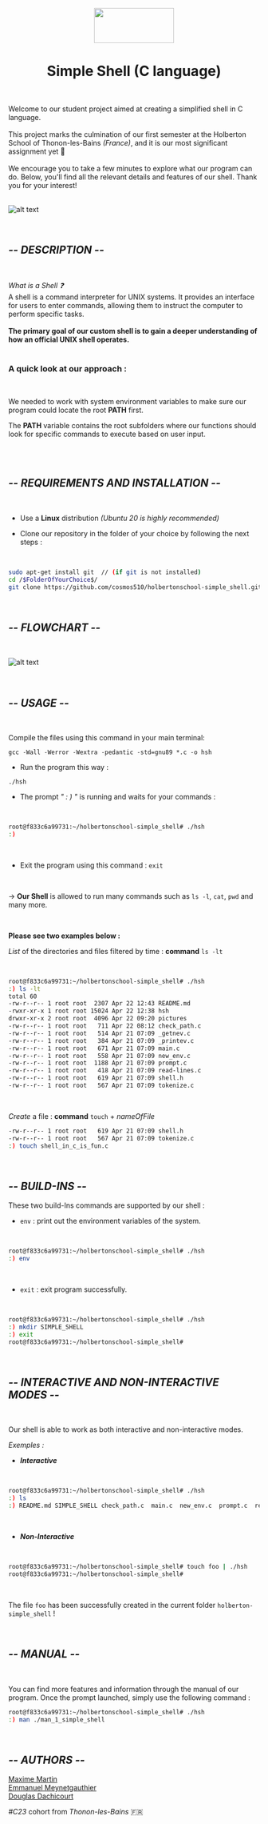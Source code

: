 <p align="center">
  <img width="160" height="70" src="https://miro.medium.com/v2/resize:fit:250/format:webp/1*P1FKnYJTJxW87fe71611dg.png">
  <h1 align="center">Simple Shell (C language)</h1>
<br>

Welcome to our student project aimed at creating a simplified shell in C language.<br>
<br> This project marks the culmination of our first semester at the Holberton School of Thonon-les-Bains *(France)*, and it is our most significant assignment yet :rocket:
<br>
<br>
We encourage you to take a few minutes to explore what our program can do. Below, you'll find all the relevant details and features of our shell. Thank you for your interest!
<br>
<br>

![alt text](<./pictures/print_screen_our_shell.png>)

<br>

<h2><em>-- DESCRIPTION --</em></h2>

<br>

*What is a Shell :question:* <br>
A shell is a command interpreter for UNIX systems. It provides an interface for users to enter commands, allowing them to instruct the computer to perform specific tasks. <br> <br>
**The primary goal of our custom shell is to gain a deeper understanding of how an official UNIX shell operates.**
<br>
<br>

###  A quick look at our approach :
<br>

We needed to work with system environment variables to make sure our program could locate the root **PATH** first.
<br>

The **PATH** variable contains the root subfolders where our functions should look for specific commands to execute based on user input.

<br>
<br>

<h2><em>-- REQUIREMENTS AND INSTALLATION --</em></h2>

<br>

- Use a **Linux** distribution *(Ubuntu 20 is highly recommended)*

- Clone our repository in the folder of your choice by following the next steps : 
<br>

```bash 
sudo apt-get install git  // (if git is not installed)
cd /$FolderOfYourChoice$/
git clone https://github.com/cosmos510/holbertonschool-simple_shell.git
```

<br>

<h2><em>-- FLOWCHART --</em></h2>

<br>

![alt text](<./pictures/flowchart.png>)

<br>

<h2><em>-- USAGE --</em></h2>
<br>

 Compile the files using this command in your main terminal: 
<br>

```gcc -Wall -Werror -Wextra -pedantic -std=gnu89 *.c -o hsh```

- Run the program this way : 

```./hsh```

- The prompt *" : ) "* is running and waits for your commands  :

<br>

```bash 
root@f833c6a99731:~/holbertonschool-simple_shell# ./hsh
:) 
```
<br>

- Exit the program using this command : 
`exit`

<br>

&#8594; **Our Shell** is allowed to run many commands such as `ls -l`, `cat`, `pwd` and many more.

<br>

**Please see two examples below :**
<br>

*List* of the directories and files filtered by time : **command** `ls -lt`

<br>

```bash 
root@f833c6a99731:~/holbertonschool-simple_shell# ./hsh
:) ls -lt
total 60
-rw-r--r-- 1 root root  2307 Apr 22 12:43 README.md
-rwxr-xr-x 1 root root 15024 Apr 22 12:38 hsh
drwxr-xr-x 2 root root  4096 Apr 22 09:20 pictures
-rw-r--r-- 1 root root   711 Apr 22 08:12 check_path.c
-rw-r--r-- 1 root root   514 Apr 21 07:09 _getnev.c
-rw-r--r-- 1 root root   384 Apr 21 07:09 _printev.c
-rw-r--r-- 1 root root   671 Apr 21 07:09 main.c
-rw-r--r-- 1 root root   558 Apr 21 07:09 new_env.c
-rw-r--r-- 1 root root  1188 Apr 21 07:09 prompt.c
-rw-r--r-- 1 root root   418 Apr 21 07:09 read-lines.c
-rw-r--r-- 1 root root   619 Apr 21 07:09 shell.h
-rw-r--r-- 1 root root   567 Apr 21 07:09 tokenize.c
```
<br>

*Create* a file : **command** `touch` + *nameOfFile*

```bash
-rw-r--r-- 1 root root   619 Apr 21 07:09 shell.h
-rw-r--r-- 1 root root   567 Apr 21 07:09 tokenize.c
:) touch shell_in_c_is_fun.c
```
<br>

<h2><em>-- BUILD-INS --</em></h2>

These two build-Ins commands are supported by our shell : 

- `env` : print out the environment variables of the system.

<br>

```bash
root@f833c6a99731:~/holbertonschool-simple_shell# ./hsh
:) env
```
<br>

- `exit` : exit program successfully.

<br>

```bash
root@f833c6a99731:~/holbertonschool-simple_shell# ./hsh
:) mkdir SIMPLE_SHELL
:) exit
root@f833c6a99731:~/holbertonschool-simple_shell# 
```
<br>

<h2><em>-- INTERACTIVE AND NON-INTERACTIVE MODES --</em></h2>

<br>

Our shell is able to work as both interactive and non-interactive modes.

*Exemples :*

- ***Interactive*** 

<br>

```bash
root@f833c6a99731:~/holbertonschool-simple_shell# ./hsh
:) ls
:) README.md SIMPLE_SHELL check_path.c  main.c  new_env.c  prompt.c  read-lines.c  shell.h  shell_in_c_is_fun.c  tokenize.c
```
<br>

- ***Non-Interactive*** 

<br>

```bash
root@f833c6a99731:~/holbertonschool-simple_shell# touch foo | ./hsh 
root@f833c6a99731:~/holbertonschool-simple_shell# 
```
<br>

The file `foo` has been successfully created in the current folder `holberton-simple_shell` ! 

<br>

<h2><em>-- MANUAL --</em></h2>
<br>

You can find more features and information through the manual of our program.
Once the prompt launched, simply use the following command : 

```bash
root@f833c6a99731:~/holbertonschool-simple_shell# ./hsh
:) man ./man_1_simple_shell 
```

<br>
<h2><em>-- AUTHORS --</em></h2>


[Maxime Martin](https://github.com/cosmos510/) <br>
[Emmanuel Meynetgauthier](https://github.com/8690holbertonstudents) <br>
[Douglas Dachicourt](https://github.com/Douglas-Dachicourt) <br>


*#C23* cohort from *Thonon-les-Bains* :fr:
